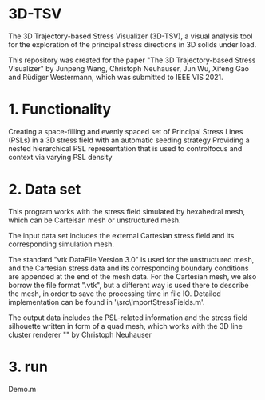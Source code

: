 # 3D-TSV
The 3D Trajectory-based Stress Visualizer (3D-TSV), a visual analysis tool for the exploration 
of the principal stress directions in 3D solids under load.

This repository was created for the paper "The 3D Trajectory-based Stress Visualizer" 
	by Junpeng Wang, Christoph Neuhauser, Jun Wu, Xifeng Gao and Rüdiger Westermann, 
which was submitted to IEEE VIS 2021.

# 1. Functionality
Creating a space-filling and evenly spaced set of Principal Stress Lines (PSLs) in a 3D stress field with an automatic seeding strategy
Providing a nested hierarchical PSL representation that is used to controlfocus and context via varying PSL density

# 2. Data set
This program works with the stress field simulated by hexahedral mesh, which can be Carteisan mesh or unstructured mesh.
 
The input data set includes the external Cartesian stress field and its corresponding simulation mesh. 

The standard "vtk DataFile Version 3.0" is used for the unstructured mesh, and the Cartesian stress data and its corresponding 
boundary conditions are appended at the end of the mesh data. For the Cartesian mesh, we also borrow the file format ".vtk", 
but a different way is used there to describe the mesh, in order to save the processing time in file IO. Detailed
implementation can be found in '\src\ImportStressFields.m'.

The output data includes the PSL-related information and the stress field silhouette written in form of a quad mesh, which works
with the 3D line cluster renderer "" by Christoph Neuhauser

# 3. run
Demo.m
